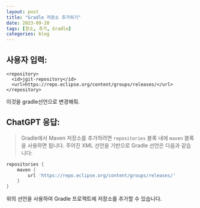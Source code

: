 ```yaml
---
layout: post
title: "Gradle 저장소 추가하기"
date: 2023-09-20
tags: [장소, 추가, Gradle]
categories: blog
---
```


## 사용자 입력:
>   <repositories>
    <repository>
      <id>jgit-repository</id>
      <url>https://repo.eclipse.org/content/groups/releases/</url>
    </repository>
  </repositories>이것을 gradle선언으로 변경해줘.

## ChatGPT 응답:
> Gradle에서 Maven 저장소를 추가하려면 `repositories` 블록 내에 `maven` 블록을 사용하면 됩니다. 주어진 XML 선언을 기반으로 Gradle 선언은 다음과 같습니다:

```groovy
repositories {
    maven {
        url 'https://repo.eclipse.org/content/groups/releases/'
    }
}
```

위의 선언을 사용하여 Gradle 프로젝트에 저장소를 추가할 수 있습니다.

